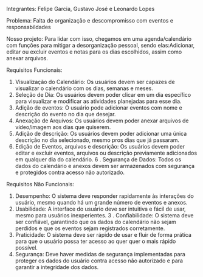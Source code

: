 Integrantes: Felipe Garcia, Gustavo José e Leonardo Lopes

Problema: Falta de organização e descompromisso com eventos e responsabildades

Nosso projeto: Para lidar com isso, chegamos em uma agenda/calendário com funções para mitigar a desorganização pessoal, sendo elas:Adicionar, editar ou excluir eventos e notas para os dias escolhidos, assim como anexar arquivos.



 Requisitos Funcionais:

1. Visualização do Calendário: Os usuários devem ser capazes de visualizar o calendário com os dias, semanas e meses.
2. Seleção de Dia: Os usuários devem poder clicar em um dia específico para visualizar e modificar as atividades planejadas para esse dia.
3. Adição de eventos: O usuário pode adicionar eventos com nome e descrição do evento no dia que desejar.
3. Anexação de Arquivos: Os usuários devem poder anexar arquivos de vídeo/imagem aos dias que quiserem.
4. Adição de descrição: Os usuários devem poder adicionar uma única descrição no dia selecionado, mesmo pros dias que já passaram.
5. Edição de Eventos, arquivos e descrição: Os usuários devem poder editar e excluir eventos, arquivos ou descrição previamente adicionados em qualquer dia do calendário.
6 . Segurança de Dados: Todos os dados do calendário e anexos devem ser armazenados com segurança e protegidos contra acesso não autorizado.

Requisitos Não Funcionais:

1. Desempenho: O sistema deve responder rapidamente às interações do usuário, mesmo quando há um grande número de eventos e anexos.
2. Usabilidade: A interface do usuário deve ser intuitiva e fácil de usar, mesmo para usuários inexperientes.
3 . Confiabilidade: O sistema deve ser confiável, garantindo que os dados do calendário não sejam perdidos e que os eventos sejam registrados corretamente.
4. Praticidade: O sistema deve ser rápido de usar e fluir de forma prática para que o usuário possa ter acesso ao quer quer o mais rápido possível.
5. Segurança: Deve haver medidas de segurança implementadas para proteger os dados do usuário contra acesso não autorizado e para garantir a integridade dos dados.
